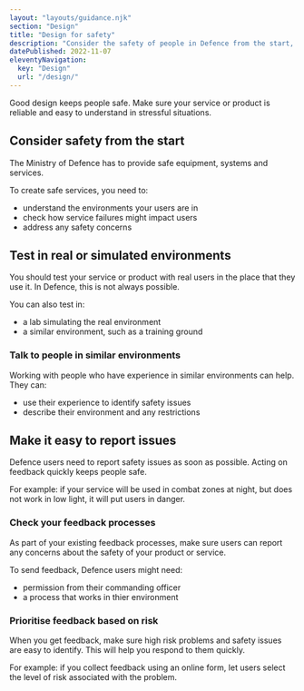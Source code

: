 ```yaml
---
layout: "layouts/guidance.njk"
section: "Design"
title: "Design for safety"
description: "Consider the safety of people in Defence from the start, test in real or simulated environments and make it easy to report issues."
datePublished: 2022-11-07
eleventyNavigation:
  key: "Design"
  url: "/design/"
---
```


Good design keeps people safe. Make sure your service or product is reliable and easy to understand in stressful situations.

## Consider safety from the start

The Ministry of Defence has to provide safe equipment, systems and services.

To create safe services, you need to: 

- understand the environments your users are in
- check how service failures might impact users
- address any safety concerns

## Test in real or simulated environments

You should test your service or product with real users in the place that they use it. In Defence, this is not always possible.

You can also test in:

- a lab simulating the real environment
- a similar environment, such as a training ground

### Talk to people in similar environments

Working with people who have experience in similar environments can help. They can:

- use their experience to identify safety issues
- describe their environment and any restrictions

## Make it easy to report issues

Defence users need to report safety issues as soon as possible. Acting on feedback quickly keeps people safe.

For example: if your service will be used in combat zones at night, but does not work in low light, it will put users in danger.

### Check your feedback processes

As part of your existing feedback processes, make sure users can report any concerns about the safety of your product or service.

To send feedback, Defence users might need:

- permission from their commanding officer
- a process that works in thier environment

### Prioritise feedback based on risk

When you get feedback, make sure high risk problems and safety issues are easy to identify. This will help you respond to them quickly.

For example: if you collect feedback using an online form, let users select the level of risk associated with the problem.
